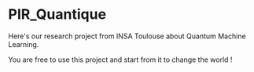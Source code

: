# PIR_Quantique

Here's our research project from INSA Toulouse about Quantum Machine Learning.

You are free to use this project and start from it to change the world !
